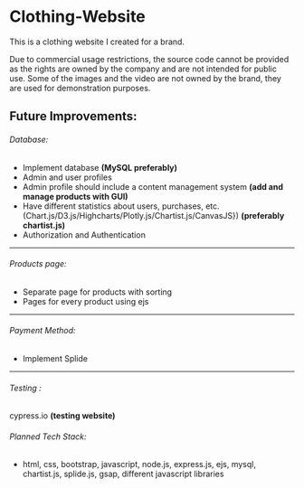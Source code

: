 # Clothing-Website
This is a clothing website I created for a brand. 

Due to commercial usage restrictions, the source code cannot be provided as the rights are owned by the company and are not intended for public use. 
Some of the images and the video are not owned by the brand, they are used for demonstration purposes.

## **Future Improvements:**

###### Database:

- Implement database **(MySQL preferably)**
- Admin and user profiles
- Admin profile should include a content management system **(add and manage products with GUI)**
- Have different statistics about users, purchases, etc. (Chart.js/D3.js/Highcharts/Plotly.js/Chartist.js/CanvasJS}) **(preferably chartist.js)**
- Authorization and Authentication

---

###### Products page:

- Separate page for products with sorting
- Pages for every product using ejs

---

###### Payment Method:

- Implement Splide

---

###### Testing :

cypress.io **(testing website)**

###### Planned Tech Stack:

- html, css, bootstrap, javascript, node.js, express.js, ejs, mysql, chartist.js, splide.js, gsap, different javascript libraries
